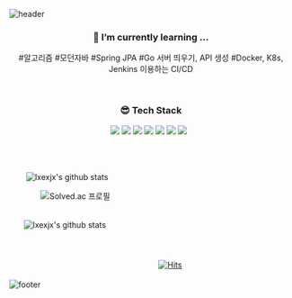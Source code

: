 ![header](https://capsule-render.vercel.app/api?type=slice&animation=blink&fontAlign=85&color=F9C2E6&height=250&section=header&text=lxexjx%20&fontSize=50)

<h3 align="center"><b>🌿 I’m currently learning ...</b></h3>
<p align="center">
#알고리즘 #모던자바 #Spring JPA #Go 서버 띄우기, API 생성 #Docker, K8s, Jenkins 이용하는 CI/CD
</p>
</br>
<h3 align="center"><b>😎 Tech Stack</b></h3>
<p align="center">
 <img src="https://img.shields.io/badge/Java-black?style=flat&logo=Java&logoColor=FF0000"/>
 <img src="https://img.shields.io/badge/JavaScript-F7DF1E?style=flat&logo=JavaScript&logoColor=white"/>
 <img src="https://img.shields.io/badge/SpringBoot-47A248?style=flat&logo=Spring Boot&logoColor=#1EDDFF"/>
 <img src="https://img.shields.io/badge/Go-00599C?style=flat&logo=Go&logoColor=1EDDFF"/>
 <img src="https://img.shields.io/badge/Docker-00599C?style=flat&logo=Docker&logoColor=#1EDDFF"/>
 <img src="https://img.shields.io/badge/C-323232?style=flat&logo=C&logoColor=FAF58C"/>
 <img src="https://img.shields.io/badge/MySQL-4479A1?style=flat-square&logo=MySQL&logoColor=white"/></a> &nbsp
</p>
<br>
<br>

ㅤㅤ
![lxexjx's github stats](https://github-readme-stats.vercel.app/api/top-langs/?username=lxexjx&show_icons=true&hide_border=true&title_color=004386&icon_color=004386&layout=compact&theme=radical)ㅤㅤ


ㅤㅤㅤㅤ
![Solved.ac 프로필](http://mazassumnida.wtf/api/v2/generate_badge?boj=tkdlqj)
<br>
<br>

ㅤㅤ![lxexjx's github stats](https://github-readme-stats.vercel.app/api?username=lxexjx&show_icons=true&theme=radical)
<br>
<br>
<br>
<br>
ㅤㅤㅤㅤㅤㅤㅤㅤㅤㅤㅤㅤㅤㅤㅤㅤㅤㅤㅤ  ㅤ            [![Hits](https://hits.seeyoufarm.com/api/count/incr/badge.svg?url=https%3A%2F%2Fgithub.com%2Fgjbae1212%2Fhit-counter&count_bg=%23C8A2F9&title_bg=%23FF9FDE&icon=apple.svg&icon_color=%23FD0D75&title=hits&edge_flat=false)](https://hits.seeyoufarm.com)
<br>
<br>
![footer](https://capsule-render.vercel.app/api?type=soft&color=C8A2F9&height=30&section=header&text=&fontSize=90)

